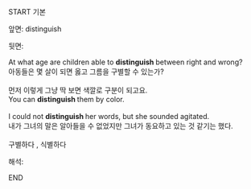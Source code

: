 START
기본

앞면:
distinguish


뒷면:
<div>At what age are children able to <b>distinguish </b>between right and wrong? </div><div>아동들은 몇 살이 되면 옳고 그름을 구별할 수 있는가?</div><div><br></div><div><div><div>먼저 이렇게 그냥 딱 보면 색깔로 구분이 되고요.</div></div><div><div>You can <b>distinguish </b>them by color.</div></div></div><div><br></div><div><div>I could not <b>distinguish </b>her words, but she sounded agitated. </div><div>내가 그녀의 말은 알아들을 수 없었지만 그녀가 동요하고 있는 것 같기는 했다.</div></div><div><br></div><div>구별하다 , 식별하다</div>


해석:

END